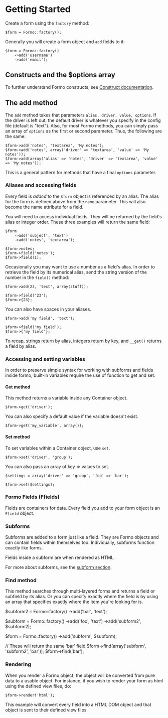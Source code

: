 Getting Started
===============

Create a form using the `factory` method:

	$form = Formo::factory();
	
Generally you will create a form object and `add` fields to it:

	$form = Formo::factory()
		->add('username')
		->add('email');
		
## Constructs and the $options array

To further understand Formo constructs, see [Construct documentation](formo.constructs).
	
## The add method
		
The `add` method takes that parameters `alias, driver, value, options`. If the driver is left out, the default driver is whatever you specify in the config file (default is "text"). Also, for most Formo methods, you can simply pass an array of `options` as the first or second parameter. Thus, the following are the same:

	$form->add('notes', 'textarea', 'My notes');
	$form->add('notes', array('driver' => 'textarea', 'value' => 'My notes'));
	$form->add(array('alias' => 'notes', 'driver' => 'textarea', 'value' => 'My notes'));

This is a general pattern for methods that have a final `options` parameter.

### Aliases and accessing fields

Every field is *added* to the `$form` object is referenced by an alias. The alias for the form is defined above from the `name` parameter. This will also become the name attribute for a field.

You will need to access individual fields. They will be returned by the field's alias or integer order. These three examples will return the same field:

	$form
		->add('subject', 'text')
		->add('notes', 'textarea');
	
	$form->notes;
	$form->field('notes');
	$form->field(1);
	
Occasionally you may want to use a number as a field's alias. In order to retrieve the field by its numerical alias, send the string version of the number in the `field()` method:

	$form->add(23, 'text', array(stuff));
		
	$form->field('23');
	$form->{23};
	
You can also have spaces in your aliases.

	$form->add('my field', 'text');
	
	$form->field('my field');
	$form->{'my field'};

To recap, strings return by alias, integers return by key, and `__get()` returns a field by alias.

### Accessing and setting variables

In order to preserve simple syntax for working with subforms and fields inside formo, built-in variables require the use of function to get and set.

#### Get method

This method returns a variable inside any Container object.

	$form->get('driver');
	
You can also specify a default value if the variable doesn't exist.

	$form->get('my_variable', array());
	
#### Set method

To set variables within a Container object, use `set`.

	$form->set('driver', 'group');
	
You can also pass an array of key => values to set.

	$settings = array('driver' => 'group', 'foo' => 'bar');
	
	$form->set($settings);

### Formo Fields (Ffields)

Fields are containers for data. Every field you add to your form object is an `Ffield` object.

### Subforms

Subforms are added to a form just like a field. They are Formo objects and can contain fields within themselves too. Individually, subforms function exactly like forms.

Fields inside a subform are when rendered as HTML.

For more about subforms, see the [subform section](formo.subforms).

### Find method

This method searches through multi-layered forms and returns a field or subfield by its alias. Or you can specify exactly where the field is by using an array that specifies exactly where the item you're looking for is.

$subform2 = Formo::factory()
	->add('bar', 'text');

$subform = Formo::factory()
	->add('foo', 'text')
	->add('subform2', $subform2);
	
$form = Formo::factory()
	->add('subform', $subform);
	
// These will return the same 'bar' field
$form->find(array('subform', 'subform2', 'bar'));
$form->find('bar');

### Rendering

When you render a Formo object, the object will be converted from pure data to a usable object. For instance, if you wish to render your form as html using the defined view files, do:

	$form->render('html');
	
This example will convert every field into a HTML DOM object and that object is sent to their defined view files.